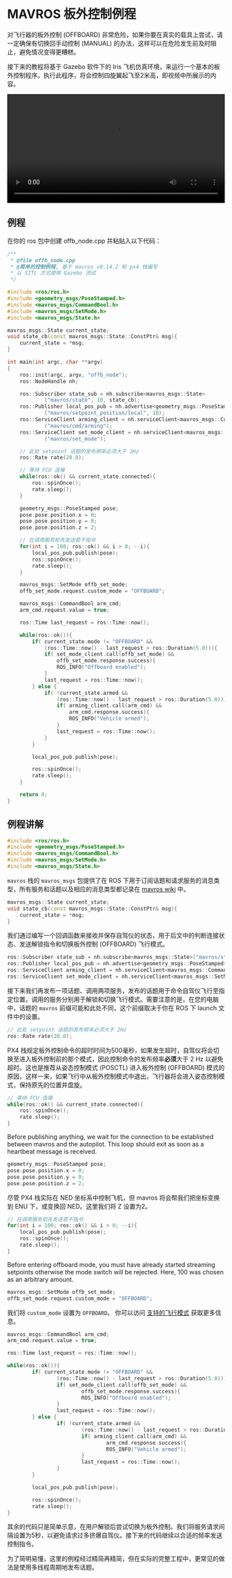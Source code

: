# MAVROS 板外控制例程

<aside class="caution">
对飞行器的板外控制 (OFFBOARD) 非常危险，如果你要在真实的载具上尝试，请一定确保有切换回手动控制 (MANUAL) 的办法，这样可以在危险发生前及时阻止，避免情况变得更糟糕。
</aside>

接下来的教程将基于 Gazebo 软件下的 Iris 飞机仿真环境，来运行一个基本的板外控制程序。执行此程序，将会控制四旋翼起飞至2米高，即视频中所展示的内容。

<video width="100%" autoplay="true" controls="true">
	<source src="images/sim/gazebo_offboard.webm" type="video/webm">
</video>

## 例程
在你的 ros 包中创建 offb_node.cpp 并粘贴入以下代码：
```C++
/**
 * @file offb_node.cpp
 * @简单的控制例程, 基于 mavros v0.14.2 和 px4 栈编写
 * 以 SITL 方式使用 Gazebo 测试
 */

#include <ros/ros.h>
#include <geometry_msgs/PoseStamped.h>
#include <mavros_msgs/CommandBool.h>
#include <mavros_msgs/SetMode.h>
#include <mavros_msgs/State.h>

mavros_msgs::State current_state;
void state_cb(const mavros_msgs::State::ConstPtr& msg){
    current_state = *msg;
}

int main(int argc, char **argv)
{
    ros::init(argc, argv, "offb_node");
    ros::NodeHandle nh;

    ros::Subscriber state_sub = nh.subscribe<mavros_msgs::State>
            ("mavros/state", 10, state_cb);
    ros::Publisher local_pos_pub = nh.advertise<geometry_msgs::PoseStamped>
            ("mavros/setpoint_position/local", 10);
    ros::ServiceClient arming_client = nh.serviceClient<mavros_msgs::CommandBool>
            ("mavros/cmd/arming");
    ros::ServiceClient set_mode_client = nh.serviceClient<mavros_msgs::SetMode>
            ("mavros/set_mode");

    // 此处 setpoint 话题的发布频率必须大于 2Hz
    ros::Rate rate(20.0);

    // 等待 FCU 连接
    while(ros::ok() && current_state.connected){
        ros::spinOnce();
        rate.sleep();
    }

    geometry_msgs::PoseStamped pose;
    pose.pose.position.x = 0;
    pose.pose.position.y = 0;
    pose.pose.position.z = 2;

    // 在调用服务前先发送若干指令
    for(int i = 100; ros::ok() && i > 0; --i){
        local_pos_pub.publish(pose);
        ros::spinOnce();
        rate.sleep();
    }

    mavros_msgs::SetMode offb_set_mode;
    offb_set_mode.request.custom_mode = "OFFBOARD";

    mavros_msgs::CommandBool arm_cmd;
    arm_cmd.request.value = true;

    ros::Time last_request = ros::Time::now();

    while(ros::ok()){
        if( current_state.mode != "OFFBOARD" &&
            (ros::Time::now() - last_request > ros::Duration(5.0))){
            if( set_mode_client.call(offb_set_mode) &&
                offb_set_mode.response.success){
                ROS_INFO("Offboard enabled");
            }
            last_request = ros::Time::now();
        } else {
            if( !current_state.armed &&
                (ros::Time::now() - last_request > ros::Duration(5.0))){
                if( arming_client.call(arm_cmd) &&
                    arm_cmd.response.success){
                    ROS_INFO("Vehicle armed");
                }
                last_request = ros::Time::now();
            }
        }

        local_pos_pub.publish(pose);

        ros::spinOnce();
        rate.sleep();
    }

    return 0;
}

```
## 例程讲解
```C++
#include <ros/ros.h>
#include <geometry_msgs/PoseStamped.h>
#include <mavros_msgs/CommandBool.h>
#include <mavros_msgs/SetMode.h>
#include <mavros_msgs/State.h>
```
`mavros` 栈的 `mavros_msgs` 包提供了在 ROS 下用于订阅话题和请求服务的消息类型，所有服务和话题以及相应的消息类型都记录在 [mavros wiki](http://wiki.ros.org/mavros) 中。

```C++
mavros_msgs::State current_state;
void state_cb(const mavros_msgs::State::ConstPtr& msg){
    current_state = *msg;
}
```
我们通过编写一个回调函数来接收并保存自驾仪的状态，用于后文中的判断连接状态、发送解锁指令和切换板外控制 (OFFBOARD) 飞行模式。

```C++
ros::Subscriber state_sub = nh.subscribe<mavros_msgs::State>("mavros/state", 10, state_cb);
ros::Publisher local_pos_pub = nh.advertise<geometry_msgs::PoseStamped>("mavros/setpoint_position/local", 10);
ros::ServiceClient arming_client = nh.serviceClient<mavros_msgs::CommandBool>("mavros/cmd/arming");
ros::ServiceClient set_mode_client = nh.serviceClient<mavros_msgs::SetMode>("mavros/set_mode");
```
接下来我们再发布一项话题、调用两项服务，发布的话题用于命令自驾仪飞行至指定位置，调用的服务分别用于解锁和切换飞行模式。需要注意的是，在您的电脑中，话题的 `mavros` 前缀可能和此处不同，这个前缀取决于你在 ROS 下 launch 文件中的设置。
```C++
// 此处 setpoint 话题的发布频率必须大于 2Hz
ros::Rate rate(20.0);
```
PX4 栈规定板外控制命令的超时时间为500毫秒，如果发生超时，自驾仪将会切换至进入板外控制前的那个模式，因此控制命令的发布频率**必须**大于 2 Hz 以避免超时。这也是推荐从姿态控制模式 (POSCTL) 进入板外控制 (OFFBOARD) 模式的原因，这样一来，如果飞行中从板外控制模式中退出，飞行器将会进入姿态控制模式，保持原先的位置并盘旋。

```C++
// 等待 FCU 连接
while(ros::ok() && current_state.connected){
    ros::spinOnce();
    rate.sleep();
}
```
Before publishing anything, we wait for the connection to be established between mavros and the autopilot. This loop should exit as soon as a heartbeat message is received.
```C++
geometry_msgs::PoseStamped pose;
pose.pose.position.x = 0;
pose.pose.position.y = 0;
pose.pose.position.z = 2;
```
尽管 PX4 栈实际在 NED 坐标系中控制飞机，但 mavros 将会帮我们把坐标变换到 ENU 下，或变换回 NED。这里我们将 Z 设置为2。
```C++
// 在调用服务前先发送若干指令
for(int i = 100; ros::ok() && i > 0; --i){
    local_pos_pub.publish(pose);
    ros::spinOnce();
    rate.sleep();
}
```
Before entering offboard mode, you must have already started streaming setpoints otherwise the mode switch will be rejected. Here, 100 was chosen as an arbitrary amount.
```C++
mavros_msgs::SetMode offb_set_mode;
offb_set_mode.request.custom_mode = "OFFBOARD";
```
我们将 `custom_mode` 设置为 `OFFBOARD`。 你可以访问 [支持的飞行模式](http://wiki.ros.org/mavros/CustomModes#PX4_native_flight_stack) 获取更多信息。
```C++
mavros_msgs::CommandBool arm_cmd;
arm_cmd.request.value = true;

ros::Time last_request = ros::Time::now();

while(ros::ok()){
		if( current_state.mode != "OFFBOARD" &&
				(ros::Time::now() - last_request > ros::Duration(5.0))){
				if( set_mode_client.call(offb_set_mode) &&
						offb_set_mode.response.success){
						ROS_INFO("Offboard enabled");
				}
				last_request = ros::Time::now();
		} else {
				if( !current_state.armed &&
						(ros::Time::now() - last_request > ros::Duration(5.0))){
						if( arming_client.call(arm_cmd) &&
								arm_cmd.response.success){
								ROS_INFO("Vehicle armed");
						}
						last_request = ros::Time::now();
				}
		}

		local_pos_pub.publish(pose);

		ros::spinOnce();
		rate.sleep();
}
```
其余的代码只是简单示意，在用户解锁后尝试切换为板外控制。我们将服务请求间隔设置为5秒，以避免请求过多挤爆自驾仪。接下来的代码继续以合适的频率发送控制指令。

<aside class="tip">
为了简明易懂，这里的例程经过精简再精简，但在实际的完整工程中，更常见的做法是使用多线程周期地发布话题。
</aside>
